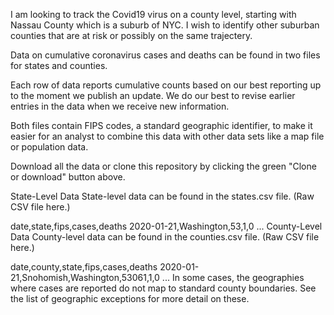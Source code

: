 I am looking to track the Covid19 virus on a county level, starting with Nassau County which is a suburb of NYC. I wish to identify other suburban counties that are at risk or possibly on the same trajectery. 


Data on cumulative coronavirus cases and deaths can be found in two files for states and counties.

Each row of data reports cumulative counts based on our best reporting up to the moment we publish an update. We do our best to revise earlier entries in the data when we receive new information.

Both files contain FIPS codes, a standard geographic identifier, to make it easier for an analyst to combine this data with other data sets like a map file or population data.

Download all the data or clone this repository by clicking the green "Clone or download" button above.

State-Level Data
State-level data can be found in the states.csv file. (Raw CSV file here.)

date,state,fips,cases,deaths
2020-01-21,Washington,53,1,0
...
County-Level Data
County-level data can be found in the counties.csv file. (Raw CSV file here.)

date,county,state,fips,cases,deaths
2020-01-21,Snohomish,Washington,53061,1,0
...
In some cases, the geographies where cases are reported do not map to standard county boundaries. See the list of geographic exceptions for more detail on these.
